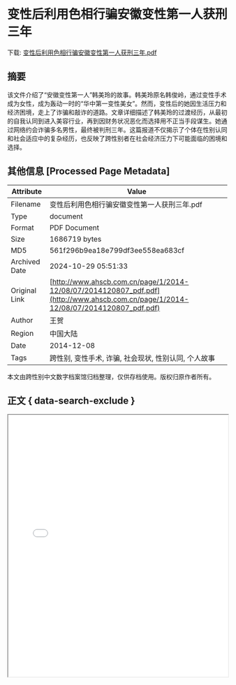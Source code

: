 # 变性后利用色相行骗安徽变性第一人获刑三年

<!-- tcd_download_link -->
下载: <a href="变性后利用色相行骗安徽变性第一人获刑三年.pdf" download>变性后利用色相行骗安徽变性第一人获刑三年.pdf</a>
<!-- tcd_download_link_end -->

## 摘要

<!-- tcd_abstract -->
该文件介绍了“安徽变性第一人”韩美玲的故事。韩美玲原名韩俊岭，通过变性手术成为女性，成为轰动一时的“华中第一变性美女”。然而，变性后的她因生活压力和经济困境，走上了诈骗和敲诈的道路。文章详细描述了韩美玲的过渡经历，从最初的自我认同到进入美容行业，再到因财务状况恶化而选择用不正当手段谋生。她通过网络约会诈骗多名男性，最终被判刑三年。这篇报道不仅揭示了个体在性别认同和社会适应中的复杂经历，也反映了跨性别者在社会经济压力下可能面临的困境和选择。

<!-- tcd_abstract_end -->

## 其他信息 [Processed Page Metadata]

| Attribute       | Value                                  |
|-----------------|----------------------------------------|
| Filename        | 变性后利用色相行骗安徽变性第一人获刑三年.pdf                             |
| Type            | document                                 |
| Format          | PDF Document                               |
| Size            | 1686719 bytes                           |
| MD5             | 561f296b9ea18e799df3ee558ea683cf                                  |
| Archived Date   | 2024-10-29 05:51:33                             |
| Original Link   | [http://www.ahscb.com.cn/page/1/2014-12/08/07/2014120807_pdf.pdf](http://www.ahscb.com.cn/page/1/2014-12/08/07/2014120807_pdf.pdf)                         |
| Author          | 王贺                               |
| Region          | 中国大陆                               |
| Date            | 2014-12-08                                 |
| Tags            | 跨性别, 变性手术, 诈骗, 社会现状, 性别认同, 个人故事                                 |

本文由跨性别中文数字档案馆归档整理，仅供存档使用。版权归原作者所有。


## 正文 { data-search-exclude }

<!-- tcd_main_text -->
<iframe src="../变性后利用色相行骗安徽变性第一人获刑三年.pdf" width="100%" height="600px">
    <p>无法显示PDF，请下载查看。</p>
</iframe>
<!-- tcd_main_text_end -->

